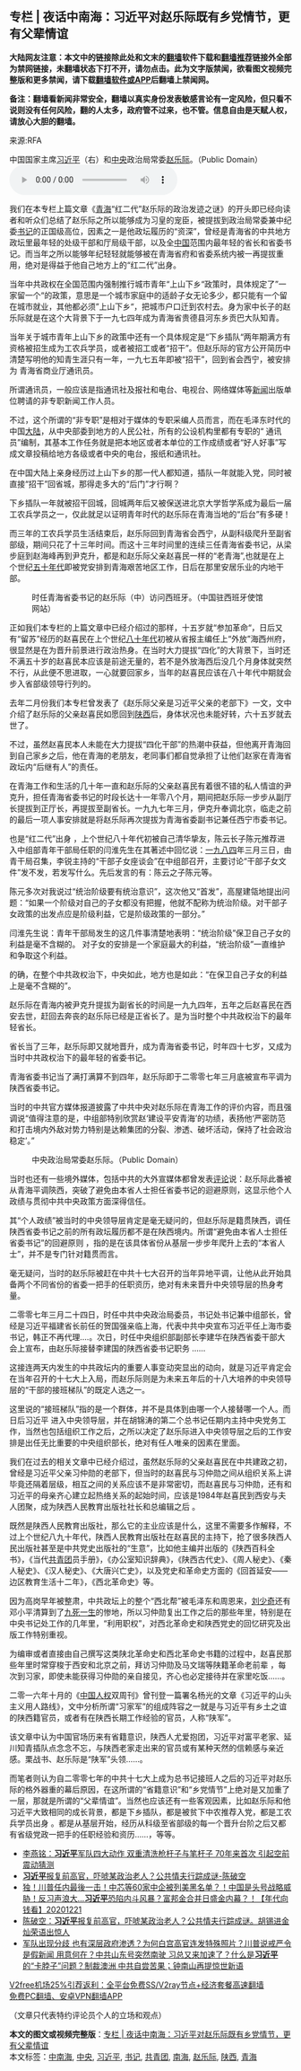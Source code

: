  <h2>专栏 | 夜话中南海：习近平对赵乐际既有乡党情节，更有父辈情谊</h2> <p class="notice"><b>大陆网友注意：本文中的链接除此处和文末的<a href="https://github.com/bannedbook/fanqiang" >翻墙</a>软件下载和<a href="https://github.com/killgcd/justmysocks/blob/master/README.md">翻墙推荐</a>链接外全部为禁网链接，未翻墙状态下打不开，请勿点击。此为文字版禁闻，欲看图文视频完整版和更多禁闻，请下载<a href="https://github.com/bannedbook/fanqiang">翻墙软件或APP</a>后翻墙上禁闻网。</p><p>备注：翻墙看新闻非常安全，翻墙以真实身份发表敏感言论有一定风险，但只看不说则没有任何风险，翻的人太多，政府管不过来，也不管。信息自由是天赋人权，请放心大胆的翻墙。</b></p>  <div class="entry"> <p>来源:RFA</p> <p>中国国家主席<a href="https://www.bannedbook.org/bnews/tag/%e4%b9%a0%e8%bf%91%e5%b9%b3/" class="st_tag internal_tag" rel="tag" title="标签 习近平 下的日志">习近平</a>（右）和<a href="https://www.bannedbook.org/bnews/tag/%E4%B8%AD%E5%A4%AE/" class="st_tag internal_tag" rel="tag" title="标签 中央 下的日志">中央</a>政治局常委<a href="https://www.bannedbook.org/bnews/tag/%e8%b5%b5%e4%b9%90%e9%99%85/" class="st_tag internal_tag" rel="tag" title="标签 赵乐际 下的日志">赵乐际</a>。（Public Domain）             <audio controls="controls" preload="metadata" src="https://www.rfa.org/mandarin/zhuanlan/yehuazhongnanhai/gx-12182020164232.html/@@stream" type="audio/mpeg"></audio></p> <p>我们在本专栏上篇文章《<a href="https://www.bannedbook.org/bnews/tag/%e9%9d%92%e6%b5%b7/" class="st_tag internal_tag" rel="tag" title="标签 青海 下的日志">青海</a>“红二代”赵乐际的政治发迹之谜》的开头即已经向读者和听众们总结了赵乐际之所以能够成为习皇的宠臣，被提拔到政治局常委兼中纪委<a href="https://www.bannedbook.org/bnews/tag/%e4%b9%a6%e8%ae%b0/" class="st_tag internal_tag" rel="tag" title="标签 书记 下的日志">书记</a>的正国级高位，因素之一是他政坛履历的“资深”，曾经是青海省的中共地方政坛里最年轻的处级干部和厅局级干部，以及全<span class='wp_keywordlink_affiliate'><a href="https://www.bannedbook.org/" title="中国" target="_blank">中国</a></span>范围内最年轻的省长和省委书记。而当年之所以能够年纪轻轻就能够被在青海省府和省委系统内被一再提拔重用，绝对是得益于他自己地方上的“红二代”出身。</p> <p>当年中共政权在全国范围内强制推行城市青年“上山下乡“政策时，具体规定了”一家留一个“的政策，意思是一个城市家庭中的适龄子女无论多少，都只能有一个留在城市就业，其他都必须”上山下乡“，把城市户口迁到农村去。身为家中长子的赵乐际就是在这个大背景下于一九七四年成为青海省贵德县河东乡贡巴大队知青。</p> <p>当年关于城市青年上山下乡的政策中还有一个具体规定是“下乡插队“两年期满方有资格被招生成为工农兵学员，或者被招工或者“招干”。但赵乐际的官方公开简历中清楚写明他的知青生涯只有一年，一九七五年即被“招干”，回到省会西宁，被安排为 青海省商业厅通讯员。</p> <p>所谓通讯员，一般应该是指通讯社及报社和电台、电视台、网络媒体等<span class='wp_keywordlink_affiliate'><a href="https://www.bannedbook.org/" title="新闻">新闻</a></span>出版单位聘请的非专职新闻工作人员。</p> <p>不过，这个所谓的“非专职”是相对于媒体的专职采编人员而言，而在毛泽东时代的中国<span class='wp_keywordlink_affiliate'><a href="https://www.bannedbook.org/" title="大陆" target="_blank">大陆</a></span>，从中央部委到地方的人民公社，所有的公设机构里都有专职的“ 通讯员”编制，其基本工作任务就是把本地区或者本单位的工作成绩或者“好人好事”写成文章投稿给地方各级或者中央的电台，报纸和通讯社。</p> <p>在中国大陆上亲身经历过上山下乡的那一代人都知道，插队一年就能入党，同时被直接“招干”回省城，那得走多大的“后门”才行啊？</p> <p>下乡插队一年就被招干回城，回城两年后又被保送进北京大学哲学系成为最后一届工农兵学员之一，仅此就足以证明青年时代的赵乐际在青海当地的“后台”有多硬！</p>  <p>而三年的工农兵学员生活结束后，赵乐际回到青海省会西宁，从副科级爬升至副省部级，期间只花了十三年时间。而这十三年时间里的连续三任青海省委书记，从梁步庭到赵海峰再到尹克升，都是和赵乐际父亲赵喜民一样的“老青海”,也就是在上个世纪<span class='wp_keywordlink'><a href="https://www.bannedbook.org/forum2/topic1267.html" title="《五十年代底尘埃》" target="_blank">五十年代</a></span>即被党安排到青海艰苦地区工作，日后在那里安居乐业的内地干部。</p> <p><figure> <figcaption>时任青海省委书记的赵乐际（中）访问西班牙。（中国驻西班牙使馆网站）</figcaption></figure> </p> <p>正如我们本专栏的上篇文章中已经介绍过的那样，十五岁就“参加革命“，日后又有“留苏”经历的赵喜民在上个世纪<span class='wp_keywordlink'><a href="https://www.bannedbook.org/forum2/topic939.html" title="《八十年代访谈录》" target="_blank">八十年代</a></span>初被从省报主编任上“外放”海西州府，很显然是在为晋升前景进行政治热身。在当时大力提拔“四化”的大背景下，当时还不满五十岁的赵喜民本应该是前途无量的，若不是外放海西后没几个月身体就突然不行，从此便不思进取，一心就要回家乡，当年的赵喜民应该在八十年代中期就会步入省部级领导行列的。</p> <p>去年二月份我们本专栏曾发表了《赵乐际父亲是习近平父亲的老部下》一文，文中介绍了赵乐际的父亲赵喜民如愿回到<a href="https://www.bannedbook.org/bnews/tag/%e9%99%95%e8%a5%bf/" class="st_tag internal_tag" rel="tag" title="标签 陕西 下的日志">陕西</a>后，身体状况也未能好转，六十五岁就去世了。</p> <p>不过，虽然赵喜民本人未能在大力提拔“四化干部”的热潮中获益，但他离开青海回到自己家乡之后，他在青海的老朋友，老同事们都自觉承担了让他们赵家在青海省政坛内“后继有人”的责任。</p> <p>在青海工作和生活的几十年一直和赵乐际的父亲赵喜民有着很不错的私人情谊的尹克升，担任青海省委书记的时段长达十一年零八个月，期间把赵乐际一步步从副厅长提拔到正厅长，再提拔至副省长。一九九七年三月，伊克升奉调北京，临走之前的最后一项人事安排就是将赵乐际再次提拔为青海省委副书记兼任西宁市委书记。</p> <p>也是“红二代”出身 ，上个世纪八十年代初被自己清华挚友，陈云长子陈元推荐进入中组部青年干部局任职的闫淮先生在其著述中回忆说：<span class='wp_keywordlink'><a href="https://www.bannedbook.org/forum2/topic186.html" title="《1984》 英·乔治·奥威尔 著" target="_blank">一九八四</a></span>年三月三日，由青干局召集，李锐主持的“干部子女座谈会”在中组部召开，主要讨论“干部子女文件”发不发，若发写什么。先后发言的有：陈云之子陈元等。</p> <p>陈元多次对我说过“统治阶级要有统治意识”，这次他又“首发”，高屋建瓴地提出问题：“如果一个阶级对自己的子女都没有把握，他就不配称为统治阶级。对干部子女政策的出发点应是阶级利益，它是阶级政策的一部分。”</p> <p>闫淮先生说：青年干部局发生的这几件事清楚地表明：“统治阶级”保卫自己子女的利益是毫不含糊的。 对子女的安排是一个家庭最大的利益，“统治阶级”一直维护和争取这个利益。</p>  <p>的确，在整个中共政权治下，中央如此，地方也是如此：“在保卫自己子女的利益上是毫不含糊的”。</p> <p>赵乐际在青海内被尹克升提拔为副省长的时间是一九九四年，五年之后赵喜民在西安去世，赶回去奔丧的赵乐际已经是正省长了。是为当时整个中共政权治下的最年轻省长。</p> <p>省长当了三年，赵乐际即又就地晋升，成为青海省委书记，时年四十七岁，又成为当时中共政权治下的最年轻的省委书记。</p> <p>青海省委书记当了满打满算不到四年，赵乐际即于二零零七年三月底被宣布平调为陕西省委书记。</p> <p>当时的中共官方媒体报道披露了中共中央对赵乐际在青海工作的评价内容，而且强调说“值得注意的是，中组部特别欣赏赵‘建设平安青海’的功绩，表扬他‘严密防范和打击境内外敌对势力特别是达赖集团的分裂、渗透、破坏活动，保持了社会政治稳定’。”</p> <p><figure> <figcaption>中央政治局常委赵乐际。（Public Domain）</figcaption></figure> </p> <p>当时也还有一些境外媒体，包括中共的大外宣媒体都曾发表<span class='wp_keywordlink_affiliate'><a href="https://www.bannedbook.org/bnews/comments/" title="新闻评论" target="_blank">评论</a></span>说：赵乐际此番被从青海平调陝西，突破了避免由本省人士担任省委书记的迴避原则，这显示他个人政绩与贯彻中共中央政策方面深得信任。</p> <p>其“个人政绩”被当时的中央领导层肯定是毫无疑问的，但赵乐际是籍贯陕西，调任陕西省委书记之前的所有政坛履历都不是在陕西境内。所谓“避免由本省人士担任省委书记”的回避原则 ，指的是在该具体省份从基层一步步年爬升上去的“本省人士”，并不是专门针对籍贯而言。</p> <p>毫无疑问，当时的赵乐际被赶在中共十七大召开的当年异地平调，让他从此开始具备两个不同省份的省委一把手的任职资历，绝对有未来晋升中央领导层的热身考量。</p>  <p>二零零七年三月二十四日，时任中共中央政治局委员，书记处书记兼中组部长，曾经是习近平福建省长前任的贺国强亲临上海，代表中共中央宣布习近平任上海市委书记，韩正不再代理….。次日，时任中央组织部副部长李建华在陕西省委干部大会上宣布，由赵乐际接替李建国的陕西省委书记职务 ……</p> <p>这接连两天内发生的中共政坛内的重要人事变动突显出的动向，就是习近平肯定会在当年召开的十七大上入局，而赵乐际则是为未来五年后的十八大培养的中央领导层的“干部的接班梯队”的既定人选之一。</p> <p>这里说的“接班梯队”指的是一个群体，并不是具体到由哪一个人接替哪一个人。而日后习近平 进入中央领导层，并在胡锦涛的第二个总书记任期内主持中央党务工作，当然也包括组织工作之后，之所以决定了赵乐际进入中央领导层之后的工作安排是出任无比重要的中央组织部长，绝对有任人唯亲的因素在里面。</p> <p>我们在过去的相关文章中已经介绍过，虽然赵乐际的父亲赵喜民在中共建政之初，曾经是习近平父亲习仲勋的老部下，但当时的赵喜民与习仲勋之间从组织关系上讲毕竟还隔着层级，相互之间的关系应该不是非常密切，而赵喜民与习仲勋，还有和习近平的母亲齐心建立起热络关系的起始时间，应该是1984年赵喜民到西安与夫人团聚，成为陕西人民教育出版社社长和总编辑之后 。</p> <p>既然是陕西人民教育出版社，那么它的主业应该是什么，这里不需要多作解释，不过上个世纪八九十年代，陕西人民教育出版社在赵喜民的主持下，抢了很多陕西人民出版社甚至是中共党史出版社的“生意”，比如他主编并出版的《陕西百科全书》，《当代<a href="https://www.bannedbook.org/bnews/tag/%e5%85%b1%e9%9d%92%e5%9b%a2/" class="st_tag internal_tag" rel="tag" title="标签 共青团 下的日志">共青团</a>员手册》，《办公室知识辞典》，《陕西古代史》、《周人秘史》、《秦人秘史》、《汉人秘史》、《大唐兴亡史》，以及党史和革命史方面的《回首延安——边区教育生活十二年》，《西北革命史》等。</p> <p>因为高岗早年被整肃，中共政坛上的整个“西北帮”被毛泽东和周恩来，<span class='wp_keywordlink'><a href="https://www.bannedbook.org/forum2/topic1158.html" title="《刘少奇传》" target="_blank">刘少奇</a></span>还有邓小平清算到了<span class='wp_keywordlink'><a href="https://www.bannedbook.org/forum2/topic24.html" title="九死一生——我的“右派”历程  作者：代煌" target="_blank">九死一生</a></span>的惨地，所以习仲勋复出工作之后的那些年里，特别是在中央书记处工作的几年里，“利用职权”，对西北革命史和陕西党史的回忆研究及出版工作特别重视。</p> <p>为编审或者直接由自己撰写这类陕北革命史和西北革命史书籍的过程中，赵喜民那些年里时常穿梭于西安和北京之前，拜访习仲勋及马文瑞等陕籍革命老前辈 ，每次到习家，即使未能获得习仲勋的亲自接见，齐心也必定接待并在家里吃饭……。</p> <p>二零一六年十月的《<span class='wp_keywordlink'><a href="https://www.bannedbook.org/forum20/" title="中国人权论坛" target="_blank">中国人权</a></span>双周刊》曾刊登一篇署名杨光的文章《习近平的山头主义用人路线》，文中分析所谓“习家军”的组成阵容之一就是与习近平有乡土之谊的陕西籍官员，或者有在陕西长期工作经验的官员，人称“陕军”。</p> <p>该文章中认为中国官场历来有省籍意识，陕西人尤爱抱团，习近平对富平老家、延川知青插队点念念不忘，与陕西老家走出来的官员或有某种天然的信赖感与亲近感。栗战书、赵乐际是“陕军”头领……。</p>  <p>而笔者则认为自二零零七年的中共十七大上成为总书记接班人之后的习近平对赵乐际的格外器重的幕后原因，在这所谓的“省籍意识”和“乡党情节”上绝对是又加重了一层，那就是所谓的“父辈情谊”。当然也应该还有一些客观因素，比如赵乐际和他习近平大致相同的成长背景，都是下乡插队，都是被贫下中农推荐入党，都是工农兵学员出身 。都是从基层开始，经历从科级至省部级的每一个晋升台阶之后又都有省级党政一把手的任职经验和资历……，等等。</p> <ul class='op-related-articles' title='相关阅读'> <li><a href='https://www.bannedbook.org/bnews/comments/20201222/1452461.html' target='_blank'>李燕铭：<b>习近平</b>军队四大动作 双重清洗枪杆子与笔杆子 70年来首次 引起空前震动猜测</a></li> <li><a href='https://www.bannedbook.org/bnews/taiwannews/20201222/1452379.html' target='_blank'><b>习近平</b>报复前高官，吓唬某政治老人？公共情夫行踪成谜-陈破空</a></li> <li><a href='https://www.bannedbook.org/bnews/taiwannews/20201221/1452306.html' target='_blank'>独！川普任内最後一击！中芯等60家中企被列美黑名单？！中国是头号战略威胁！反习声浪大...<b>习近平</b>恐陷内斗风暴？富邦金合并日盛金内幕？！【年代向钱看】20201221</a></li> <li><a href='https://www.bannedbook.org/bnews/cbnews/20201221/1452255.html' target='_blank'>陈破空：<b>习近平</b>报复前高官，吓唬某政治老人？公共情夫行踪成谜。胡锡进金灿荣语出惊人</a></li> <li><a href='https://www.bannedbook.org/bnews/bannedvideo/20201221/1452239.html' target='_blank'>军队出现分歧 也有深层政府渗透？为何白宫高官连发特殊照片？川普说戒严令是假新闻 用意何在？中共山东号突然南驶 习总又来加速了？什么是<b>习近平</b>的“卡脖子”问题？制裁澳洲 中共自尝苦果；钟南山再提惊世新语</a></li> </ul> <p class="texttj"> <a href="https://github.com/bannedbook/fanqiang/wiki/V2ray%E6%9C%BA%E5%9C%BA" target="_blank">V2free机场25%引荐返利：全平台免费SS/V2ray节点+经济套餐高速翻墙</a><br/> <a href="https://github.com/bannedbook/fanqiang/wiki/%E7%A6%81%E9%97%BB%E7%BD%91%E5%AE%89%E5%8D%93%E7%BF%BB%E5%A2%99%E6%96%B0%E9%97%BBAPP" target="_blank">免费PC翻墙、安卓VPN翻墙APP</a></p><p>（文章只代表特约评论员个人的立场和观点）</p><a name='sharetosocial'></a>       <div><b>本文的图文或视频完整版</b>：<a href='https://www.bannedbook.org/bnews/cbnews/20201222/1452495.html'>专栏 | 夜话中南海：习近平对赵乐际既有乡党情节，更有父辈情谊</a></div>  </div><!--END ENTRY--> <div class="postfooter"> <div>本文标签：<a href="https://www.bannedbook.org/bnews/tag/%e4%b8%ad%e5%8d%97%e6%b5%b7/" rel="tag">中南海</a>, <a href="https://www.bannedbook.org/bnews/tag/%E4%B8%AD%E5%A4%AE/" rel="tag">中央</a>, <a href="https://www.bannedbook.org/bnews/tag/%e4%b9%a0%e8%bf%91%e5%b9%b3/" rel="tag">习近平</a>, <a href="https://www.bannedbook.org/bnews/tag/%e4%b9%a6%e8%ae%b0/" rel="tag">书记</a>, <a href="https://www.bannedbook.org/bnews/tag/%e5%85%b1%e9%9d%92%e5%9b%a2/" rel="tag">共青团</a>, <a href="https://www.bannedbook.org/bnews/tag/%e5%8d%97%e6%b5%b7/" rel="tag">南海</a>, <a href="https://www.bannedbook.org/bnews/tag/%e8%b5%b5%e4%b9%90%e9%99%85/" rel="tag">赵乐际</a>, <a href="https://www.bannedbook.org/bnews/tag/%e9%99%95%e8%a5%bf/" rel="tag">陕西</a>, <a href="https://www.bannedbook.org/bnews/tag/%e9%9d%92%e6%b5%b7/" rel="tag">青海</a></div>  </div><!--END POSTFOOTER--> 
